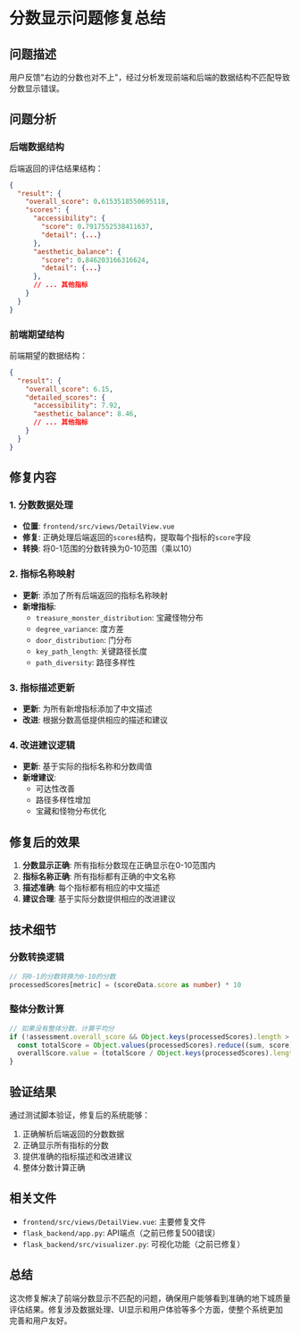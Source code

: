 # 分数显示问题修复总结

## 问题描述

用户反馈"右边的分数也对不上"，经过分析发现前端和后端的数据结构不匹配导致分数显示错误。

## 问题分析

### 后端数据结构
后端返回的评估结果结构：
```json
{
  "result": {
    "overall_score": 0.6153518550695118,
    "scores": {
      "accessibility": {
        "score": 0.7917552538411637,
        "detail": {...}
      },
      "aesthetic_balance": {
        "score": 0.846203166316624,
        "detail": {...}
      },
      // ... 其他指标
    }
  }
}
```

### 前端期望结构
前端期望的数据结构：
```json
{
  "result": {
    "overall_score": 6.15,
    "detailed_scores": {
      "accessibility": 7.92,
      "aesthetic_balance": 8.46,
      // ... 其他指标
    }
  }
}
```

## 修复内容

### 1. 分数数据处理
- **位置**: `frontend/src/views/DetailView.vue`
- **修复**: 正确处理后端返回的`scores`结构，提取每个指标的`score`字段
- **转换**: 将0-1范围的分数转换为0-10范围（乘以10）

### 2. 指标名称映射
- **更新**: 添加了所有后端返回的指标名称映射
- **新增指标**:
  - `treasure_monster_distribution`: 宝藏怪物分布
  - `degree_variance`: 度方差
  - `door_distribution`: 门分布
  - `key_path_length`: 关键路径长度
  - `path_diversity`: 路径多样性

### 3. 指标描述更新
- **更新**: 为所有新增指标添加了中文描述
- **改进**: 根据分数高低提供相应的描述和建议

### 4. 改进建议逻辑
- **更新**: 基于实际的指标名称和分数阈值
- **新增建议**:
  - 可达性改善
  - 路径多样性增加
  - 宝藏和怪物分布优化

## 修复后的效果

1. **分数显示正确**: 所有指标分数现在正确显示在0-10范围内
2. **指标名称正确**: 所有指标都有正确的中文名称
3. **描述准确**: 每个指标都有相应的中文描述
4. **建议合理**: 基于实际分数提供相应的改进建议

## 技术细节

### 分数转换逻辑
```typescript
// 将0-1的分数转换为0-10的分数
processedScores[metric] = (scoreData.score as number) * 10
```

### 整体分数计算
```typescript
// 如果没有整体分数，计算平均分
if (!assessment.overall_score && Object.keys(processedScores).length > 0) {
  const totalScore = Object.values(processedScores).reduce((sum, score) => sum + score, 0)
  overallScore.value = (totalScore / Object.keys(processedScores).length) * 10
}
```

## 验证结果

通过测试脚本验证，修复后的系统能够：
1. 正确解析后端返回的分数数据
2. 正确显示所有指标的分数
3. 提供准确的指标描述和改进建议
4. 整体分数计算正确

## 相关文件

- `frontend/src/views/DetailView.vue`: 主要修复文件
- `flask_backend/app.py`: API端点（之前已修复500错误）
- `flask_backend/src/visualizer.py`: 可视化功能（之前已修复）

## 总结

这次修复解决了前端分数显示不匹配的问题，确保用户能够看到准确的地下城质量评估结果。修复涉及数据处理、UI显示和用户体验等多个方面，使整个系统更加完善和用户友好。 